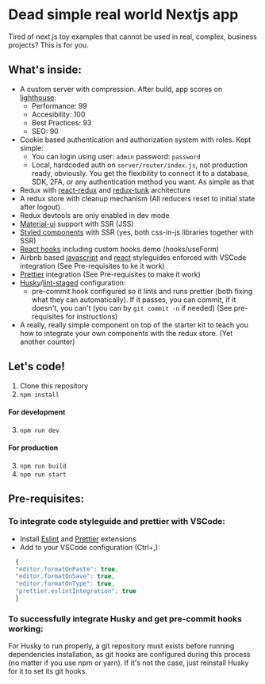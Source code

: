 # Dead simple real world Nextjs app

Tired of next.js toy examples that cannot be used in real, complex, business
projects? This is for you.

## What's inside:

- A custom server with compression. After build, app scores on [lighthouse][1]:
  - Performance: 99
  - Accesibility: 100
  - Best Practices: 93
  - SEO: 90
- Cookie based authentication and authorization system with roles. Kept simple:
  - You can login using user: `admin` password: `password`
  - Local, hardcoded auth on `server/router/index.js`, not production
    ready, obviously. You get the flexibility to connect it to a database, SDK,
    2FA, or any authentication method you want. As simple as that
- Redux with [react-redux][2] and [redux-tunk][3] architecture
- A redux store with cleanup mechanism (All reducers reset to initial state
  after logout)
- Redux devtools are only enabled in dev mode
- [Material-ui][4] support with SSR (JSS)
- [Styled components][5] with SSR (yes, both css-in-js libraries together with
  SSR)
- [React hooks][6] including custom hooks demo (hooks/useForm)
- Airbnb based [javascript][7] and [react][8] styleguides enforced with VSCode
  integration (See Pre-requisites to ke it work)
- [Prettier][9] integration (See Pre-requisites to make it work)
- [Husky][10]/[lint-staged][11] configuration:
  - pre-commit hook configured so it lints and runs prettier (both fixing what
    they can automatically). If it passes, you can commit, if it doesn't, you
    can't (you can by `git commit -n` if needed) (See pre-requisites for
    instructions)
- A really, really simple component on top of the starter kit to teach you how
  to integrate your own components with the redux store. (Yet another counter)

## Let's code!

1. Clone this repository
2. `npm install`

#### For development

3. `npm run dev`

#### For production

3. `npm run build`
4. `npm run start`

## Pre-requisites:

### To integrate code styleguide and prettier with VSCode:

- Install [Eslint][12] and [Prettier][13] extensions
- Add to your VSCode configuration (Ctrl+,):

```javascript
  {
  "editor.formatOnPaste": true,
  "editor.formatOnSave": true,
  "editor.formatOnType": true,
  "prettier.eslintIntegration": true
  }
```

### To successfully integrate Husky and get pre-commit hooks working:

For Husky to run properly, a git repository must exists before running
dependencies installation, as git hooks are configured during this process
(no matter if you use npm or yarn). If it's not the case, just reinstall
Husky for it to set its git hooks.

[1]: https://developers.google.com/web/tools/lighthouse
[2]: https://redux.js.org/basics/usage-with-react
[3]: https://github.com/reduxjs/redux-thunk
[4]: https://material-ui.com
[5]: https://www.styled-components.com
[6]: https://reactjs.org/docs/hooks-reference.html
[7]: https://github.com/airbnb/javascript
[8]: https://github.com/airbnb/javascript/tree/master/react
[9]: https://prettier.io
[10]: https://github.com/typicode/husky
[11]: https://github.com/okonet/lint-staged
[12]: https://marketplace.visualstudio.com/items?itemName=dbaeumer.vscode-eslint
[13]: http://google.comhttps://marketplace.visualstudio.com/items?itemName=esbenp.prettier-vscode
[14]: https://github.com/AmetAlvirde/advanced-real-world-nextjs-app
